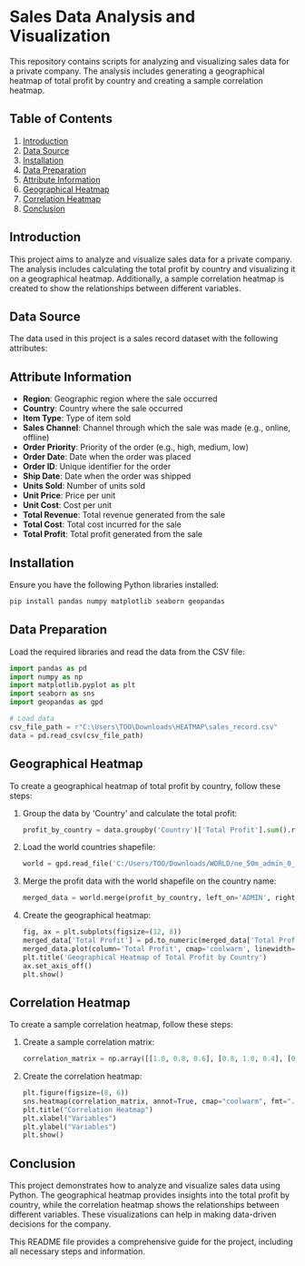 

# Sales Data Analysis and Visualization

This repository contains scripts for analyzing and visualizing sales data for a private company. The analysis includes generating a geographical heatmap of total profit by country and creating a sample correlation heatmap.

## Table of Contents
1. [Introduction](#introduction)
2. [Data Source](#data-source)
3. [Installation](#installation)
4. [Data Preparation](#data-preparation)
5. [Attribute Information](#attribute-information)
6. [Geographical Heatmap](#geographical-heatmap)
7. [Correlation Heatmap](#correlation-heatmap)
8. [Conclusion](#conclusion)

## Introduction

This project aims to analyze and visualize sales data for a private company. The analysis includes calculating the total profit by country and visualizing it on a geographical heatmap. Additionally, a sample correlation heatmap is created to show the relationships between different variables.

## Data Source

The data used in this project is a sales record dataset with the following attributes:

## Attribute Information

- **Region**: Geographic region where the sale occurred
- **Country**: Country where the sale occurred
- **Item Type**: Type of item sold
- **Sales Channel**: Channel through which the sale was made (e.g., online, offline)
- **Order Priority**: Priority of the order (e.g., high, medium, low)
- **Order Date**: Date when the order was placed
- **Order ID**: Unique identifier for the order
- **Ship Date**: Date when the order was shipped
- **Units Sold**: Number of units sold
- **Unit Price**: Price per unit
- **Unit Cost**: Cost per unit
- **Total Revenue**: Total revenue generated from the sale
- **Total Cost**: Total cost incurred for the sale
- **Total Profit**: Total profit generated from the sale

## Installation

Ensure you have the following Python libraries installed:
```bash
pip install pandas numpy matplotlib seaborn geopandas
```

## Data Preparation

Load the required libraries and read the data from the CSV file:
```python
import pandas as pd
import numpy as np
import matplotlib.pyplot as plt
import seaborn as sns
import geopandas as gpd

# Load data
csv_file_path = r"C:\Users\TOO\Downloads\HEATMAP\sales_record.csv" 
data = pd.read_csv(csv_file_path)
```

## Geographical Heatmap

To create a geographical heatmap of total profit by country, follow these steps:

1. Group the data by 'Country' and calculate the total profit:
   ```python
   profit_by_country = data.groupby('Country')['Total Profit'].sum().reset_index()
   ```

2. Load the world countries shapefile:
   ```python
   world = gpd.read_file('C:/Users/TOO/Downloads/WORLD/ne_50m_admin_0_countries.shp')
   ```

3. Merge the profit data with the world shapefile on the country name:
   ```python
   merged_data = world.merge(profit_by_country, left_on='ADMIN', right_on='Country', how='left')
   ```

4. Create the geographical heatmap:
   ```python
   fig, ax = plt.subplots(figsize=(12, 8))
   merged_data['Total Profit'] = pd.to_numeric(merged_data['Total Profit'], errors='coerce') 
   merged_data.plot(column='Total Profit', cmap='coolwarm', linewidth=0.8, ax=ax, legend=True, legend_kwds={'label': 'Total Profit'})
   plt.title('Geographical Heatmap of Total Profit by Country')  
   ax.set_axis_off() 
   plt.show()
   ```

## Correlation Heatmap

To create a sample correlation heatmap, follow these steps:

1. Create a sample correlation matrix:
   ```python
   correlation_matrix = np.array([[1.0, 0.8, 0.6], [0.8, 1.0, 0.4], [0.6, 0.4, 1.0]])
   ```

2. Create the correlation heatmap:
   ```python
   plt.figure(figsize=(8, 6))
   sns.heatmap(correlation_matrix, annot=True, cmap="coolwarm", fmt=".2f", linewidths=0.5)
   plt.title("Correlation Heatmap")
   plt.xlabel("Variables")
   plt.ylabel("Variables")
   plt.show()
   ```

## Conclusion

This project demonstrates how to analyze and visualize sales data using Python. The geographical heatmap provides insights into the total profit by country, while the correlation heatmap shows the relationships between different variables. These visualizations can help in making data-driven decisions for the company.




This README file provides a comprehensive guide for the project, including all necessary steps and information.
